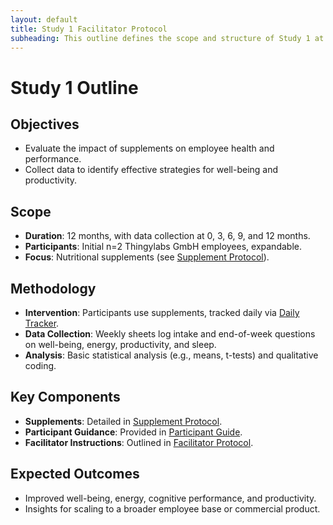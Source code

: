 ```yaml
---
layout: default
title: Study 1 Facilitator Protocol
subheading: This outline defines the scope and structure of Study 1 at Thingylabs GmbH, owned by D3velop Ltd (In Gründung) and licensed to Thingylabs GmbH. It investigates nutritional supplements to enhance employee physiological and psychological well-being, cognitive performance, and workplace productivity.
---
```


<!-- docs/study-1-outline.md -->
# Study 1 Outline

## Objectives
- Evaluate the impact of supplements on employee health and performance.
- Collect data to identify effective strategies for well-being and productivity.

## Scope
- **Duration**: 12 months, with data collection at 0, 3, 6, 9, and 12 months.
- **Participants**: Initial n=2 Thingylabs GmbH employees, expandable.
- **Focus**: Nutritional supplements (see [Supplement Protocol](s1-supplement-protocol.md)).

## Methodology
- **Intervention**: Participants use supplements, tracked daily via [Daily Tracker](surveys/s1-daily-tracker).
- **Data Collection**: Weekly sheets log intake and end-of-week questions on well-being, energy, productivity, and sleep.
- **Analysis**: Basic statistical analysis (e.g., means, t-tests) and qualitative coding.

## Key Components
- **Supplements**: Detailed in [Supplement Protocol](s1-supplement-protocol).
- **Participant Guidance**: Provided in [Participant Guide](s1-participant-guide).
- **Facilitator Instructions**: Outlined in [Facilitator Protocol](study-1-facilitator-protocol).

## Expected Outcomes
- Improved well-being, energy, cognitive performance, and productivity.
- Insights for scaling to a broader employee base or commercial product.
